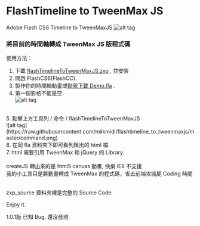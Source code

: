 FlashTimeline to TweenMax JS
===========================

Adobe Flash CS6 Timeline to TweenMaxJS
![alt tag](https://raw.githubusercontent.com/milkmidi/flashtimeline_to_tweenmaxjs/master/img.jpg)
<h3>將目前的時間軸轉成 TweenMax JS 版程式碼</h3>



使用方法：<br/>
1. 下載 <a href="https://github.com/milkmidi/flashtimeline_to_tweenmaxjs/blob/master/flashTimelineToTweenMaxJS.zxp">flashTimelineToTweenMaxJS.zxp</a> , 並安裝<br/>
2. 開啟 FlashCS6(FlashCC).<br/>
3. 製作你的時間軸動畫或<a href="https://github.com/milkmidi/flashtimeline_to_tweenmaxjs/blob/master/demo.fla">點我下載 Demo.fla</a> .<br/>
4. 第一個影格不能是空.<br/>
![alt tag](https://raw.githubusercontent.com/milkmidi/flashtimeline_to_tweenmaxjs/master/keyframe.png)
<br/>
5. 點擊上方工具列 / 命令 / flashTimelineToTweenMaxJS <br/>
![alt tag](https://raw.githubusercontent.com/milkmidi/flashtimeline_to_tweenmaxjs/master/command.png)
<br/>
6. 在同 fla 資料夾下即可看到匯出的 html 檔.<br/>
7. html 需要引用 TweenMax 和 jQuery 的 Library.<br/>
<br/>
createJS 轉出來的是 html5 canvas 動畫, 快樂 IE8 不支援<br/>
我的小工具只是將動畫轉成 TweenMax 的程式碼，省去前端攻城屍 Coding 時間<br/>
<br/>

zxp_source 資料夾裡是完整的 Source Code <br/>

Enjoy it.

1.0.1版
已知 Bug, 還沒發現


